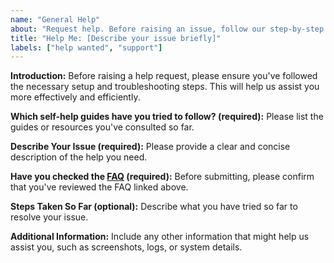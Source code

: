 ```yaml
---
name: "General Help"
about: "Request help. Before raising an issue, follow our step-by-step videos, detailed README, troubleshooting guide, and instructional guides."
title: "Help Me: [Describe your issue briefly]"
labels: ["help wanted", "support"]
---
```


**Introduction:**
Before raising a help request, please ensure you've followed the necessary setup and troubleshooting steps. This will help us assist you more effectively and efficiently.

**Which self-help guides have you tried to follow? (required):**
Please list the guides or resources you've consulted so far. 

**Describe Your Issue (required):**
Please provide a clear and concise description of the help you need.

**Have you checked the [FAQ](https://github.com/thebrumby/HotWalletClaimer/wiki/FAQ) (required):**
Before submitting, please confirm that you've reviewed the FAQ linked above.

**Steps Taken So Far (optional):**
Describe what you have tried so far to resolve your issue.

**Additional Information:**
Include any other information that might help us assist you, such as screenshots, logs, or system details.
